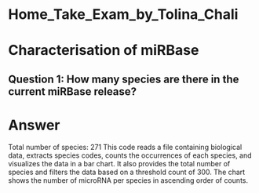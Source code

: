 # Home_Take_Exam_by_Tolina_Chali
# Characterisation of miRBase
## Question 1: How many species are there in the current miRBase release?
# Answer
Total number of species: 271
This code reads a file containing biological data, extracts species codes, counts the occurrences of each species, and visualizes the data in a bar chart. It also provides the total number of species and filters the data based on a threshold count of 300. The chart shows the number of microRNA per species in ascending order of counts.
